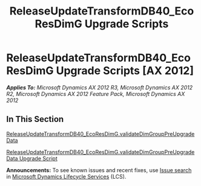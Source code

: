 ﻿---
title: ReleaseUpdateTransformDB40_EcoResDimG Upgrade Scripts
TOCTitle: ReleaseUpdateTransformDB40_EcoResDimG Upgrade Scripts
ms:assetid: dde2d3c9-37f7-4eda-af6d-b7ed3f5065a5
ms:mtpsurl: https://msdn.microsoft.com/en-us/library/JJ737224(v=AX.60)
ms:contentKeyID: 49711665
ms.date: 05/18/2015
mtps_version: v=AX.60
---

# ReleaseUpdateTransformDB40\_EcoResDimG Upgrade Scripts [AX 2012]


_**Applies To:** Microsoft Dynamics AX 2012 R3, Microsoft Dynamics AX 2012 R2, Microsoft Dynamics AX 2012 Feature Pack, Microsoft Dynamics AX 2012_

## In This Section

[ReleaseUpdateTransformDB40\_EcoResDimG.validateDimGroupPreUpgradeData](releaseupdatetransformdb40-ecoresdimg-validatedimgrouppreupgradedata.md)

[ReleaseUpdateTransformDB40\_EcoResDimG.validateDimGroupPreUpgradeData Upgrade Script](releaseupdatetransformdb40-ecoresdimg-validatedimgrouppreupgradedata-upgrade-script.md)

  
**Announcements:** To see known issues and recent fixes, use [Issue search](http://go.microsoft.com/fwlink/?linkid=389258) in [Microsoft Dynamics Lifecycle Services](http://go.microsoft.com/fwlink/?linkid=306505) (LCS).

